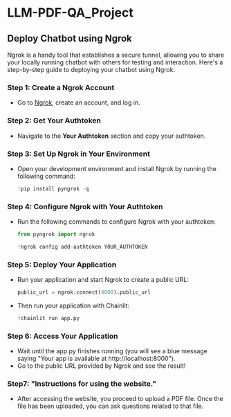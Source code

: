 # LLM-PDF-QA_Project 
## Deploy Chatbot using Ngrok

Ngrok is a handy tool that establishes a secure tunnel, allowing you to share your locally running chatbot with others for testing and interaction. Here's a step-by-step guide to deploying your chatbot using Ngrok:

### Step 1: Create a Ngrok Account

- Go to [Ngrok](https://ngrok.com/), create an account, and log in.

### Step 2: Get Your Authtoken

- Navigate to the **Your Authtoken** section and copy your authtoken.

### Step 3: Set Up Ngrok in Your Environment

- Open your development environment and install Ngrok by running the following command:
  ```python
  !pip install pyngrok -q


### Step 4: Configure Ngrok with Your Authtoken

- Run the following commands to configure Ngrok with your authtoken:
  ```python
  from pyngrok import ngrok

  !ngrok config add-authtoken YOUR_AUTHTOKEN
  ```


### Step 5: Deploy Your Application

- Run your application and start Ngrok to create a public URL:
  ```python
  public_url = ngrok.connect(8000).public_url
  ```

- Then run your application with Chainlit:
  ```bash
  !chainlit run app.py
  ```

### Step 6: Access Your Application

- Wait until the app.py finishes running (you will see a blue message saying "Your app is available at http://localhost:8000").
- Go to the public URL provided by Ngrok and see the result!


### Step7: "Instructions for using the website."
- After accessing the website, you proceed to upload a PDF file. Once the file has been uploaded, you can ask questions related to that file.
